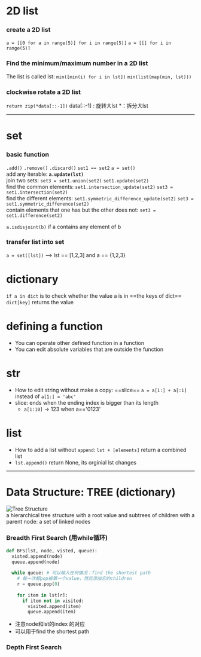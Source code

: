# 2D list
### create a 2D list
`a = [[0 for a in range(5)] for i in range(5)]`
`a = [[] for i in range(5)]`  
### Find the minimum/maximum number in a 2D list
The list is called lst: `min([min(i) for i in lst])`
`min(list(map(min, lst)))`

### clockwise rotate a 2D list
`return zip(*data[::-1])`
data[::-1] : 旋转大lst
 *：拆分大lst
 
---
# set 
### basic function
`.add()` `.remove()` `.discard()` `set1 == set2`  `a = set()`  
add any iterable: **`a.update(lst)`**  
join two sets: `set3 = set1.union(set2)` `set1.update(set2)`  
find the common elements: `set1.intersection_update(set2)` `set3 = set1.intersection(set2)`  
find the different elements: `set1.symmetric_difference_update(set2)` `set3 = set1.symmetric_difference(set2)`  
contain elements that one has but the other does not: `set3 = set1.difference(set2)`

`a.isdisjoint(b)` if a contains any element of b  

### transfer list into set
`a = set([lst])` --> lst == [1,2,3] and a == {1,2,3}

# dictionary
`if a in dict` is to check whether the value a is in ==the keys of dict==
`dict[key]` returns the value

# defining a function
- You can operate other defined function in a function
- You can edit absolute variables that are outside the function 

# str
- How to edit string without make a copy: ==slice== `a = a[1:] + a[:1]` instead of `a[1:] = 'abc'`
- slice: ends when the ending index is bigger than its length
    - `a[1:10]` -> 123 when a=='0123'

# list
- How to add a list without `append`: `lst + [elements]` return a combined list
- `lst.append()` return None, its orginial lst changes
---
# Data Structure: TREE (dictionary)
![Tree Structure](https://media.geeksforgeeks.org/wp-content/cdn-uploads/binary-tree-to-DLL.png)  
a hierarchical tree structure with a root value and subtrees of children with a parent node: a set of linked nodes
### Breadth First Search (用while循环)
```python
def BFS(lst, node, visted, queue):
  visted.append(node)
  queue.append(node)
  
  while queue: # 可以输入任何情况：find the shortest path
    # 每一次都pop掉第一个value，然后添加它的children
    r = queue.pop(0)
    
    for item in lst[r]:
      if item not in visited:
        visited.append(item)
        queue.append(item)
```
* 注意node和lst的index 的对应
* 可以用于find the shortest path


### Depth First Search

